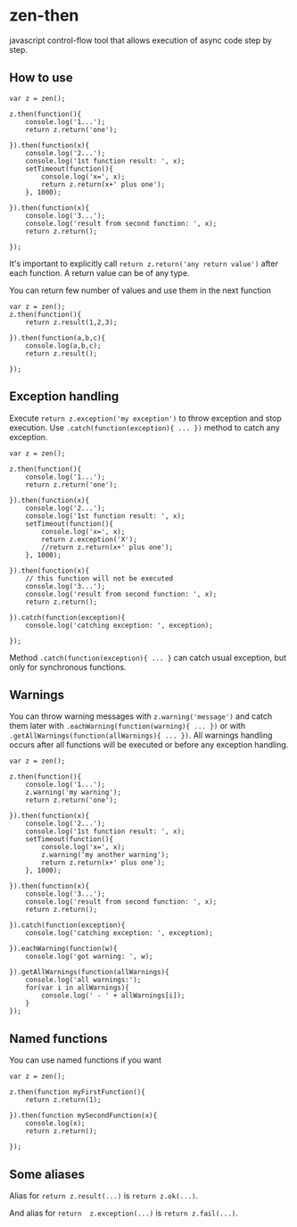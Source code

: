 # zen-then
javascript control-flow tool that allows execution of async code step by step.

## How to use
```
var z = zen();

z.then(function(){
    console.log('1...');
    return z.return('one');

}).then(function(x){
    console.log('2...');
    console.log('1st function result: ', x);
    setTimeout(function(){
        console.log('x=', x);
        return z.return(x+' plus one');
    }, 1000);

}).then(function(x){
    console.log('3...');
    console.log('result from second function: ', x);
    return z.return();

});
```

It's important to explicitly call `return z.return('any return value')` after each function.
A return value can be of any type.

You can return few number of values and use them in the next function
```
var z = zen();
z.then(function(){
    return z.result(1,2,3);

}).then(function(a,b,c){
    console.log(a,b,c);
    return z.result();
    
});

```


## Exception handling
Execute `return z.exception('my exception')` to throw exception and stop execution.
Use `.catch(function(exception){ ... })` method to catch any exception.
```
var z = zen();

z.then(function(){
    console.log('1...');
    return z.return('one');

}).then(function(x){
    console.log('2...');
    console.log('1st function result: ', x);
    setTimeout(function(){
        console.log('x=', x);
        return z.exception('X');
        //return z.return(x+' plus one');
    }, 1000);

}).then(function(x){
    // this function will not be executed
    console.log('3...');
    console.log('result from second function: ', x);
    return z.return();

}).catch(function(exception){
    console.log('catching exception: ', exception);

});
```
Method `.catch(function(exception){ ... }` can catch usual exception, but only for synchronous functions.


## Warnings
You can throw warning messages with `z.warning('message')` and catch them later with 
`.eachWarning(function(warning){ ... })` or with `.getAllWarnings(function(allWarnings){ ... })`.
All warnings handling occurs after all functions will be executed or before any exception handling.

```
var z = zen();

z.then(function(){
    console.log('1...');
    z.warning('my warning');
    return z.return('one');

}).then(function(x){
    console.log('2...');
    console.log('1st function result: ', x);
    setTimeout(function(){
        console.log('x=', x);
        z.warning('my another warning');
        return z.return(x+' plus one');
    }, 1000);

}).then(function(x){
    console.log('3...');
    console.log('result from second function: ', x);
    return z.return();

}).catch(function(exception){
    console.log('catching exception: ', exception);

}).eachWarning(function(w){
    console.log('got warning: ', w);

}).getAllWarnings(function(allWarnings){
    console.log('all warnings:');
    for(var i in allWarnings){
        console.log(' - ' + allWarnings[i]);
    }
});
```


## Named functions
You can use named functions if you want
```
var z = zen();

z.then(function myFirstFunction(){
    return z.return(1);

}).then(function mySecondFunction(x){
    console.log(x);
    return z.return();
    
});
```


## Some aliases
Alias for `return z.result(...)` is `return z.ok(...)`.

And alias for `return  z.exception(...)` is `return z.fail(...)`.

